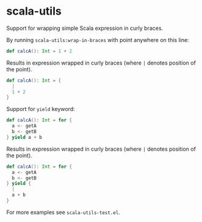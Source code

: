 # scala-utils

Support for wrapping simple Scala expression in curly braces.

By running `scala-utils:wrap-in-braces` with point anywhere on this line:
```scala
def calcA(): Int = 1 + 2
```
Results in expression wrapped in curly braces (where `|` denotes position of the point).
```scala
def calcA(): Int = {
  |
  1 + 2
}
```

Support for `yield` keyword:
```scala
def calcA(): Int = for {
  a <- getA
  b <- getB
} yield a + b
```
Results in expression wrapped in curly braces (where `|` denotes position of the point).
```scala
def calcA(): Int = for {
  a <- getA
  b <- getB
} yield {
  |
  a + b
}
```

For more examples see `scala-utils-test.el`.

